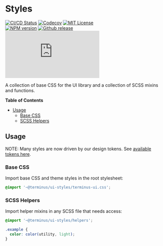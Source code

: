 <h1>Styles</h1>

[![CI/CD Status][github-action-badge]][github-action-link] [![Codecov][codecov-badge]][codecov-project] [![MIT License][license-image]][license-url]  
[![NPM version][npm-version-image]][npm-package] [![Github release][gh-release-badge]][gh-releases] [![Library size][file-size-badge]][raw-distribution-css]

A collection of base CSS for the UI library and a collection of SCSS mixins and functions.

<!-- START doctoc generated TOC please keep comment here to allow auto update -->
<!-- DON'T EDIT THIS SECTION, INSTEAD RE-RUN doctoc TO UPDATE -->
**Table of Contents**

- [Usage](#usage)
  - [Base CSS](#base-css)
  - [SCSS Helpers](#scss-helpers)

<!-- END doctoc generated TOC please keep comment here to allow auto update -->

## Usage

NOTE: Many styles are now driven by our design tokens. See [available tokens here][tokens].

### Base CSS

Import base CSS and theme styles in the root stylesheet:

```scss
@import '~@terminus/ui-styles/terminus-ui.css';
```

### SCSS Helpers

Import helper mixins in any SCSS file that needs access:

```scss
@import '~@terminus/ui-styles/helpers';

.example {
  color: color(utility, light);
}
```


<!-- Links -->
[tokens]:               ../../design-tokens/
[license-url]:          https://github.com/GetTerminus/terminus-oss/blob/release/LICENSE
[license-image]:        http://img.shields.io/badge/license-MIT-blue.svg
[codecov-project]:      https://codecov.io/gh/GetTerminus/terminus-oss
[codecov-badge]:        https://codecov.io/gh/GetTerminus/terminus-oss/branch/release/graph/badge.svg
[npm-version-image]:    http://img.shields.io/npm/v/@terminus/ui-styles.svg
[npm-package]:          https://www.npmjs.com/package/@terminus/ui-styles
[gh-release-badge]:     https://img.shields.io/github/release/GetTerminus/terminus-oss.svg
[gh-releases]:          https://github.com/GetTerminus/terminus-ui/releases/
[github-action-badge]:  https://github.com/GetTerminus/terminus-oss/workflows/Release%20CI/badge.svg
[github-action-link]:   https://github.com/GetTerminus/terminus-oss/actions?query=workflow%3A%22CI+Release%22
[file-size-badge]:      http://img.badgesize.io/https://unpkg.com/@terminus/ui-styles/terminus-ui.css?compression=gzip
[raw-distribution-css]: https://unpkg.com/@terminus/ui-styles/terminus-ui.css
